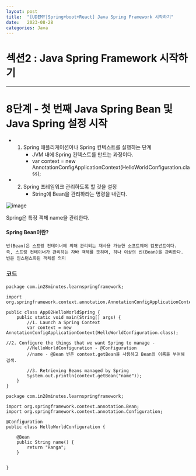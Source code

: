 ```yaml
---
layout: post
title:  "[UDEMY|Spring+boot+React] Java Spring Framework 시작하기"
date:   2023-08-28
categories: Java
---
```

# 섹션2 : Java Spring Framework 시작하기
--- 


#  8단계 - 첫 번째 Java Spring Bean 및 Java Spring 설정 시작

- 1. Spring 애플리케이션이나 Spring 컨텍스트를 실행하는 단계
     + JVM 내에 Spring 컨텍스트를 만드는 과정이다.
     + var context = new AnnotationConfigApplicationContext(HelloWorldConfiguration.class);
- 2. Spring 프레임워크 관리하도록 할 것을 설정
     + String에 Bean을 관리하라는 명령을 내린다.

![image](https://github.com/talkingOrange/talkingOrange.github.io/assets/88815795/aaa0fbc9-59e6-4446-9dda-033f328868bf)

Spring은 특정 객체 name을 관리한다. 

#### Spring Bean이란? 

```
빈(Bean)은 스프링 컨테이너에 의해 관리되는 재사용 가능한 소프트웨어 컴포넌트이다.
즉, 스프링 컨테이너가 관리하는 자바 객체를 뜻하며, 하나 이상의 빈(Bean)을 관리한다.
빈은 인스턴스화된 객체를 의미
```

### 코드

```
package com.in28minutes.learnspringframework;

import org.springframework.context.annotation.AnnotationConfigApplicationContext;

public class App02HelloWorldSpring {
	public static void main(String[] args) {
		//1. Launch a Spring Context
		var context = new AnnotationConfigApplicationContext(HelloWorldConfiguration.class); 

//2. Configure the things that we want Spring to manage - 
		//HelloWorldConfiguration - @Configuration 
		//name - @Bean 빈은 context.getBean을 사용하고 Bean의 이름을 부여해 검색.
		
		//3. Retrieving Beans managed by Spring 		
		System.out.println(context.getBean("name"));
	}
}
```


```
package com.in28minutes.learnspringframework;

import org.springframework.context.annotation.Bean;
import org.springframework.context.annotation.Configuration;

@Configuration
public class HelloWorldConfiguration {
	
	@Bean
	public String name() {
		return "Ranga";
	}
	
	
}
```

